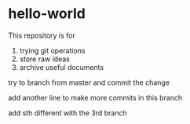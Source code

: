 # hello-world
This repository is for 
  1. trying git operations
  2. store raw ideas
  3. archive useful documents


try to branch from master
and commit the change


add another line to make more commits in this branch

add sth different with the 3rd branch
